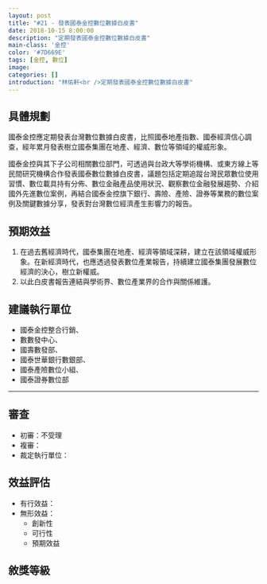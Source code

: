 ```yaml
---
layout: post
title: "#21 - 發表國泰金控數位數據白皮書"
date: 2018-10-15 8:00:00
description: "定期發表國泰金控數位數據白皮書"
main-class: '金控'
color: '#7D669E'
tags: [金控, 數位]
image: 
categories: []
introduction: "林佑軒<br />定期發表國泰金控數位數據白皮書"
---
```


## 具體規劃
國泰金控應定期發表台灣數位數據白皮書，比照國泰地產指數、國泰經濟信心調查，經年累月發表樹立國泰集團在地產、經濟、數位等領域的權威形象。

國泰金控與其下子公司相關數位部門，可透過與台政大等學術機構、或東方線上等民間研究機構合作發表國泰數位數據白皮書，議題包括定期追蹤台灣民眾數位使用習慣、數位載具持有分佈、數位金融產品使用狀況、觀察數位金融發展趨勢、介紹國外先進數位案例，再結合國泰金控旗下銀行、壽險、產險、證券等業務的數位案例及關鍵數據分享，發表對台灣數位經濟產生影響力的報告。




## 預期效益
1. 在過去舊經濟時代，國泰集團在地產、經濟等領域深耕，建立在該領域權威形象。在新經濟時代，也應透過發表數位產業報告，持續建立國泰集團發展數位經濟的決心，樹立新權威。
2. 以此白皮書報告連結與學術界、數位產業界的合作與關係維護。




## 建議執行單位
- 國泰金控整合行銷、
- 數數發中心、
- 國壽數發部、
- 國泰世華銀行數銀部、
- 國泰產險數位小組、
- 國泰證券數位部

---

## 審查

- 初審：不受理
- 複審：
- 裁定執行單位：


## 效益評估
- 有行效益：
- 無形效益：
  + 創新性
  + 可行性
  + 預期效益

## 敘獎等級
